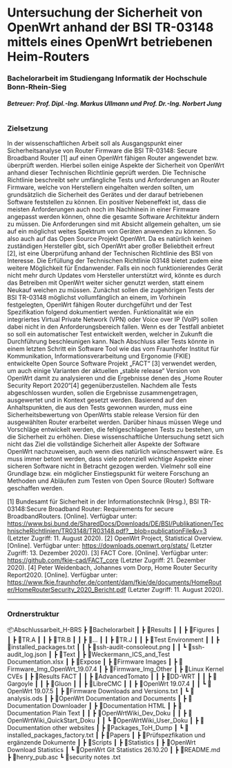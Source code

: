 # Untersuchung der Sicherheit von OpenWrt anhand der BSI TR-03148 mittels eines OpenWrt betriebenen Heim-Routers
### Bachelorarbeit im Studiengang Informatik der Hochschule Bonn-Rhein-Sieg
##### Betreuer: Prof. Dipl.-Ing. Markus Ullmann und Prof. Dr.-Ing. Norbert Jung
#
#
### Zielsetzung
In der wissenschaftlichen Arbeit soll als Ausgangspunkt einer Sicherheitsanalyse von Router Firmware die BSI TR-03148: Secure Broadband Router [1] auf einen OpenWrt fähigen Router angewendet bzw. überprüft werden. Hierbei sollen einige Aspekte der Sicherheit von OpenWrt anhand dieser Technischen Richtlinie geprüft werden. Die Technische Richtlinie beschreibt sehr umfängliche Tests und Anforderungen an Router Firmware, welche von Herstellern eingehalten werden sollten, um grundsätzlich die Sicherheit des Gerätes und der darauf betriebenen Software feststellen zu können. Ein positiver Nebeneffekt ist, dass die meisten Anforderungen auch noch im Nachhinein in einer Firmware angepasst werden können, ohne die gesamte Software Architektur ändern zu müssen. Die Anforderungen sind mit Absicht allgemein gehalten, um sie auf ein möglichst weites Spektrum von Geräten anwenden zu können. So also auch auf das Open Source Projekt OpenWrt. Da es natürlich keinen zuständigen Hersteller gibt, sich OpenWrt aber großer Beliebtheit erfreut [2], ist eine Überprüfung anhand der Technischen Richtlinie des BSI von Interesse. Die Erfüllung der Technischen Richtlinie 03148 bietet zudem eine weitere Möglichkeit für Endanwender. Falls ein noch funktionierendes Gerät nicht mehr durch Updates vom Hersteller unterstützt wird, könnte es durch das Betreiben mit OpenWrt weiter sicher genutzt werden, statt einem Neukauf weichen zu müssen. Zunächst sollen die zugehörigen Tests der BSI TR-03148 möglichst vollumfänglich an einem, im Vorhinein festgelegten, OpenWrt fähigen Router durchgeführt und der Test Spezifikation folgend dokumentiert werden. Funktionalität wie ein integriertes Virtual Private Network (VPN) oder Voice over IP (VoIP) sollen dabei nicht in den Anforderungsbereich fallen. Wenn es der Testfall anbietet so soll ein automatischer Test entwickelt werden, welcher in Zukunft die Durchführung beschleunigen kann. Nach Abschluss aller Tests könnte in einem letzten Schritt ein Software Tool wie das vom Fraunhofer Institut für Kommunikation, Informationsverarbeitung und Ergonomie (FKIE) entwickelte Open Source Software Projekt „FACT“ [3] verwendet werden, um auch einige Varianten der aktuellen „stable release“ Version von OpenWrt damit zu analysieren und die Ergebnisse denen des „Home Router Security Report 2020“[4] gegenüberzustellen. Nachdem alle Tests abgeschlossen wurden, sollen die Ergebnisse zusammengetragen, ausgewertet und in Kontext gesetzt werden. Basierend auf den Anhaltspunkten, die aus den Tests gewonnen wurden, muss eine Sicherheitsbewertung von OpenWrts stable release Version für den ausgewählten Router erarbeitet werden. Darüber hinaus müssen Wege und Vorschläge entwickelt werden, die fehlgeschlagenen Tests zu bestehen, um die Sicherheit zu erhöhen. Diese wissenschaftliche Untersuchung setzt sich nicht das Ziel die vollständige Sicherheit aller Aspekte der Software OpenWrt nachzuweisen, auch wenn dies natürlich wünschenswert wäre. Es muss immer betont werden, dass viele potenziell wichtige Aspekte einer sicheren Software nicht in Betracht gezogen werden. Vielmehr soll eine Grundlage bzw. ein möglicher Einstiegspunkt für weitere Forschung an Methoden und Abläufen zum Testen von Open Source (Router) Software geschaffen werden.

[1] Bundesamt für Sicherheit in der Informationstechnik (Hrsg.), BSI TR-03148:Secure Broadband Router: Requirements for secure BroadbandRouters. [Online]. Verfügbar unter: https://www.bsi.bund.de/SharedDocs/Downloads/DE/BSI/Publikationen/TechnischeRichtlinien/TR03148/TR03148.pdf?__blob=publicationFile&v=3 (Letzter Zugriff: 11. August 2020).
[2] OpenWrt Project, Statistical Overview. [Online]. Verfügbar unter: https://downloads.openwrt.org/stats/ (Letzter Zugriff: 13. Dezember 2020).
[3] FACT Core. [Online]. Verfügbar unter: https://github.com/fkie-cad/FACT_core (Letzter Zugriff: 21. Dezember 2020).
[4] Peter Weidenbach, Johannes vom Dorp, Home Router Security Report2020. [Online]. Verfügbar unter: https://www.fkie.fraunhofer.de/content/dam/fkie/de/documents/HomeRouter/HomeRouterSecurity_2020_Bericht.pdf (Letzter Zugriff: 11. August 2020).

***

### Ordnerstruktur
📦Abschlussarbeit_H-BRS
 ┣ 📂Bachelorarbeit
 ┃ ┣ 📂Results
 ┃ ┃ ┣ 📂Figures
 ┃ ┃ ┣ 📂TR.A
 ┃ ┃ ┣ 📂TR.B
 ┃ ┃ ┣ 📂...
 ┃ ┃ ┣ 📂TR.J
 ┃ ┃ ┣ 📂Test Environment
 ┃ ┃ ┣ 📜installed_packages.txt
 ┃ ┃ ┣ 📜ssh-audit-consoleout.png
 ┃ ┃ ┗ 📜ssh-audit_log.json
 ┃ ┣ 📂Text
 ┃ ┣ 📜Weckermann_ICS_and_Test Documentation.xlsx
 ┃
 ┣ 📂Expose
 ┃
 ┣ 📂Firmware Images
 ┃ ┣ 📂Firmware_Img_OpenWrt_19.07.4
 ┃ ┣ 📂Firmware_Img_Other
 ┃ ┣ 📂Linux Kernel CVEs
 ┃ ┣ 📂Results FACT
 ┃ ┃ ┣ 📂AdvancedTomato
 ┃ ┃ ┣ 📂DD-WRT
 ┃ ┃ ┣ 📂Gargoyle
 ┃ ┃ ┣ 📂Gluon
 ┃ ┃ ┣ 📂LibreCMC
 ┃ ┃ ┣ 📂OpenWrt 19.07.4
 ┃ ┃ ┗ 📂OpenWrt 19.07.5
 ┃ ┣ 📜Firmware Downloads and Versions.txt
 ┃ ┗ 📜analysis.ods
 ┃
 ┣ 📂OpenWrt Documentation and Documents
 ┃ ┣ 📂Documentation Downloader
 ┃ ┣ 📂Documentation HTML
 ┃ ┣ 📂Documentation Plain Text
 ┃ ┃ ┣ 📂OpenWrtWiki_Dev_Doku
 ┃ ┃ ┣ 📂OpenWrtWiki_QuickStart_Doku
 ┃ ┃ ┗ 📂OpenWrtWiki_User_Doku
 ┃ ┣ 📂Documentation other websites
 ┃ ┣ 📂Packages_ToH_Dump
 ┃ ┗ 📜installed_packages_factory.txt
 ┃
 ┣ 📂Papers
 ┃
 ┣ 📂Prüfspezfikation und ergänzende Dokumente
 ┃
 ┣ 📂Scripts
 ┃
 ┣ 📂Statistics
 ┃ ┣ 📂OpenWrt Download Statistics
 ┃ ┗ 📂OpenWrt Git Statistics 26.10.20
 ┃
 ┣ 📜README.md
 ┣ 📜henry_pub.asc
 ┗ 📜security notes .txt
